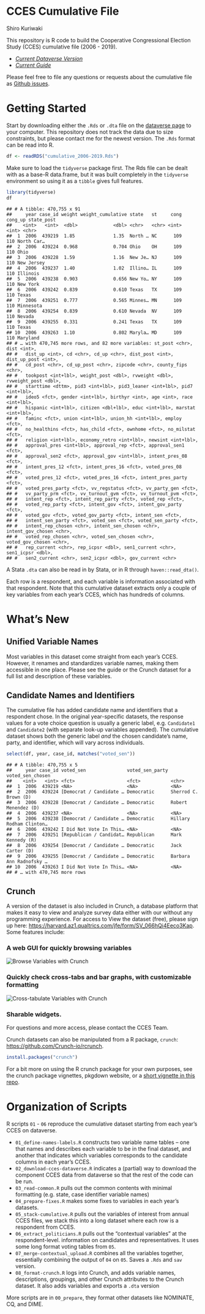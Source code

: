 CCES Cumulative File
================
Shiro Kuriwaki

This repository is R code to build the Cooperative Congressional
Election Study (CCES) cumulative file (2006 - 2019).

-   [*Current Dataverse
    Version*](https://dataverse.harvard.edu/dataset.xhtml?persistentId=doi:10.7910/DVN/II2DB6)
-   [*Current
    Guide*](https://github.com/kuriwaki/cces_cumulative/blob/master/guide/guide_cumulative_2006_2019.pdf)

Please feel free to file any questions or requests about the cumulative
file as [Github
issues](https://github.com/kuriwaki/cces_cumulative/issues).

# Getting Started

Start by downloading either the `.Rds` or `.dta` file on the [dataverse
page](https://dataverse.harvard.edu/dataset.xhtml?persistentId=doi:10.7910/DVN/II2DB6)
to your computer. This repository does not track the data due to size
constraints, but please contact me for the newest version. The `.Rds`
format can be read into R.

``` r
df <- readRDS("cumulative_2006-2019.Rds")
```

Make sure to load the `tidyverse` package first. The Rds file can be
dealt with as a base-R data.frame, but it was built completely in the
`tidyverse` environment so using it as a `tibble` gives full features.

``` r
library(tidyverse)
df
```

    ## # A tibble: 470,755 x 91
    ##     year case_id weight weight_cumulative state   st     cong cong_up state_post
    ##    <int>   <int>  <dbl>             <dbl> <chr>   <chr> <int>   <int> <chr>     
    ##  1  2006  439219  1.85              1.35  North … NC      109     110 North Car…
    ##  2  2006  439224  0.968             0.704 Ohio    OH      109     110 Ohio      
    ##  3  2006  439228  1.59              1.16  New Je… NJ      109     110 New Jersey
    ##  4  2006  439237  1.40              1.02  Illino… IL      109     110 Illinois  
    ##  5  2006  439238  0.903             0.656 New Yo… NY      109     110 New York  
    ##  6  2006  439242  0.839             0.610 Texas   TX      109     110 Texas     
    ##  7  2006  439251  0.777             0.565 Minnes… MN      109     110 Minnesota 
    ##  8  2006  439254  0.839             0.610 Nevada  NV      109     110 Nevada    
    ##  9  2006  439255  0.331             0.241 Texas   TX      109     110 Texas     
    ## 10  2006  439263  1.10              0.802 Maryla… MD      109     110 Maryland  
    ## # … with 470,745 more rows, and 82 more variables: st_post <chr>, dist <int>,
    ## #   dist_up <int>, cd <chr>, cd_up <chr>, dist_post <int>, dist_up_post <int>,
    ## #   cd_post <chr>, cd_up_post <chr>, zipcode <chr>, county_fips <chr>,
    ## #   tookpost <int+lbl>, weight_post <dbl>, rvweight <dbl>, rvweight_post <dbl>,
    ## #   starttime <dttm>, pid3 <int+lbl>, pid3_leaner <int+lbl>, pid7 <int+lbl>,
    ## #   ideo5 <fct>, gender <int+lbl>, birthyr <int>, age <int>, race <int+lbl>,
    ## #   hispanic <int+lbl>, citizen <dbl+lbl>, educ <int+lbl>, marstat <int+lbl>,
    ## #   faminc <fct>, union <int+lbl>, union_hh <int+lbl>, employ <fct>,
    ## #   no_healthins <fct>, has_child <fct>, ownhome <fct>, no_milstat <fct>,
    ## #   religion <int+lbl>, economy_retro <int+lbl>, newsint <int+lbl>,
    ## #   approval_pres <int+lbl>, approval_rep <fct>, approval_sen1 <fct>,
    ## #   approval_sen2 <fct>, approval_gov <int+lbl>, intent_pres_08 <fct>,
    ## #   intent_pres_12 <fct>, intent_pres_16 <fct>, voted_pres_08 <fct>,
    ## #   voted_pres_12 <fct>, voted_pres_16 <fct>, intent_pres_party <fct>,
    ## #   voted_pres_party <fct>, vv_regstatus <fct>, vv_party_gen <fct>,
    ## #   vv_party_prm <fct>, vv_turnout_gvm <fct>, vv_turnout_pvm <fct>,
    ## #   intent_rep <fct>, intent_rep_party <fct>, voted_rep <fct>,
    ## #   voted_rep_party <fct>, intent_gov <fct>, intent_gov_party <fct>,
    ## #   voted_gov <fct>, voted_gov_party <fct>, intent_sen <fct>,
    ## #   intent_sen_party <fct>, voted_sen <fct>, voted_sen_party <fct>,
    ## #   intent_rep_chosen <chr>, intent_sen_chosen <chr>, intent_gov_chosen <chr>,
    ## #   voted_rep_chosen <chr>, voted_sen_chosen <chr>, voted_gov_chosen <chr>,
    ## #   rep_current <chr>, rep_icpsr <dbl>, sen1_current <chr>, sen1_icpsr <dbl>,
    ## #   sen2_current <chr>, sen2_icpsr <dbl>, gov_current <chr>

A Stata `.dta` can also be read in by Stata, or in R through
`haven::read_dta()`.

Each row is a respondent, and each variable is information associated
with that respondent. Note that this cumulative dataset extracts only a
couple of key variables from each year’s CCES, which has hundreds of
columns.

# What’s New

## Unified Variable Names

Most variables in this dataset come straight from each year’s CCES.
However, it renames and standardizes variable names, making them
accessible in one place. Please see the guide or the Crunch dataset for
a full list and description of these variables.

## Candidate Names and Identifiers

The cumulative file has added candidate name and identifiers that a
respondent chose. In the original year-specific datasets, the response
values for a vote choice question is usually a generic label,
e.g. `Candidate1` and `Candidate2` (with separate look-up variables
appended). The cumulative dataset shows both the generic label *and* the
chosen candidate’s name, party, and identifier, which will vary across
individuals.

``` r
select(df, year, case_id, matches("voted_sen"))
```

    ## # A tibble: 470,755 x 5
    ##     year case_id voted_sen               voted_sen_party voted_sen_chosen       
    ##    <int>   <int> <fct>                   <fct>           <chr>                  
    ##  1  2006  439219 <NA>                    <NA>            <NA>                   
    ##  2  2006  439224 [Democrat / Candidate … Democratic      Sherrod C. Brown (D)   
    ##  3  2006  439228 [Democrat / Candidate … Democratic      Robert Menendez (D)    
    ##  4  2006  439237 <NA>                    <NA>            <NA>                   
    ##  5  2006  439238 [Democrat / Candidate … Democratic      Hillary Rodham Clinton…
    ##  6  2006  439242 I Did Not Vote In This… <NA>            <NA>                   
    ##  7  2006  439251 [Republican / Candidat… Republican      Mark Kennedy (R)       
    ##  8  2006  439254 [Democrat / Candidate … Democratic      Jack Carter (D)        
    ##  9  2006  439255 [Democrat / Candidate … Democratic      Barbara Ann Radnofsky …
    ## 10  2006  439263 I Did Not Vote In This… <NA>            <NA>                   
    ## # … with 470,745 more rows

## Crunch

A version of the dataset is also included in Crunch, a database platform
that makes it easy to view and analyze survey data either with our
without any programming experience. For access to View the dataset
(free), please sign up here:
<https://harvard.az1.qualtrics.com/jfe/form/SV_066hQi4Eeco3Kap>. Some
features include:

### A web GUI for quickly browsing variables

![Browse Variables with Crunch](guide/01_crunch_browse.gif)

### Quickly check cross-tabs and bar graphs, with customizable formatting

![Cross-tabulate Variables with Crunch](guide/02_crunch_tab.gif)

### Sharable widgets.

For questions and more access, please contact the CCES Team.

Crunch datasets can also be manipulated from a R package, `crunch`:
<https://github.com/Crunch-io/rcrunch>.

``` r
install.packages("crunch")
```

For a bit more on using the R crunch package for your own purposes, see
the crunch package vignettes, pkgdown website, or a [short vignette in
this
repo](https://github.com/kuriwaki/cces_cumulative/blob/master/guide/vignette_crunch.md).

# Organization of Scripts

R scripts `01` - `06` reproduce the cumulative dataset starting from
each year’s CCES on dataverse.

-   `01_define-names-labels.R` constructs two variable name tables – one
    that names and describes each variable to be in the final dataset,
    and another that indicates which variables corresponds to the
    candidate columns in each year’s CCES.
-   `02_download-cces-dataverse.R` indicates a (partial) way to download
    the component CCES data from dataverse so that the rest of the code
    can be run.
-   `03_read-common.R` pulls out the common contents with minimal
    formatting (e.g. state, case identifier variable names)
-   `04_prepare-fixes.R` makes some fixes to variables in each year’s
    datasets.
-   `05_stack-cumulative.R` pulls out the variables of interest from
    annual CCES files, we stack this into a long dataset where each row
    is a respondent from CCES.
-   `06_extract_politicians.R` pulls out the “contextual variables” at
    the respondent-level. information on candidates and representatives.
    It uses some long format voting tables from `05`.
-   `07_merge-contextual_upload.R` combines all the variables together,
    essentially combining the output of `04` on `05`. Saves a `.Rds` and
    `sav` version.
-   `08_format-crunch.R` logs into Crunch, and adds variable names,
    descriptions, groupings, and other Crunch attributes to the Crunch
    dataset. It also adds variables and exports a `.dta` version

More scripts are in `00_prepare`, they format other datasets like
NOMINATE, CQ, and DIME.
